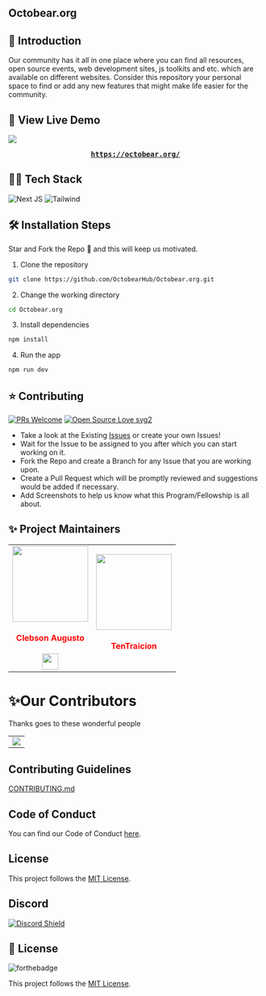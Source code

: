 ## Octobear.org

## 📌 Introduction

Our community has it all in one place where you can find all resources, open source events, web development sites, js toolkits and etc. which are available on different websites. Consider this repository your personal space to find or add any new features that might make life easier for the community.

##  🚀 View Live Demo
<img src="https://img.shields.io/badge/website-up-greene" />
<pre><center><a href="https://octobear.org/"><b>https://octobear.org/</b></a></center></pre>

## 👨‍💻 Tech Stack
![Next JS](https://img.shields.io/badge/Next-black?style=for-the-badge&logo=next.js&logoColor=white)
![Tailwind](https://img.shields.io/badge/Tailwind_CSS-38B2AC?style=for-the-badge&logo=tailwind-css&logoColor=white)

## 🛠️ Installation Steps
Star and Fork the Repo 🌟 and this will keep us motivated.

1. Clone the repository

```bash
git clone https://github.com/OctobearHub/Octobear.org.git
```

2. Change the working directory

```bash
cd Octobear.org
```

3. Install dependencies

```bash
npm install
```

4. Run the app

```bash
npm run dev
```

## ⭐ Contributing
[![PRs Welcome](https://img.shields.io/badge/PRs-welcome-brightgreen.svg?style=flat-square)](http://makeapullrequest.com)
[![Open Source Love svg2](https://badges.frapsoft.com/os/v2/open-source.svg?v=103)](https://github.com/ellerbrock/open-source-badges/)

- Take a look at the Existing [Issues](https://github.com/OctobearHub/octobear.org/issues) or create your own Issues!
- Wait for the Issue to be assigned to you after which you can start working on it.
- Fork the Repo and create a Branch for any Issue that you are working upon.
- Create a Pull Request which will be promptly reviewed and suggestions would be added if necessary.
- Add Screenshots to help us know what this Program/Fellowship is all about.


## ✨ Project Maintainers

<table>
<tr>
<td align="center"><a href="https://github.com/clebsonf"><img src="https://avatars.githubusercontent.com/u/43012757?v=4" width=150px height=150px /></a></br> <h4 style="color:red;">Clebson Augusto</h4>
<a href="https://www.linkedin.com/in/fclebson/"><img src="https://img.icons8.com/fluency/50/000000/linkedin.png" width="32px" height="32px"></a>
<td align="center"><a href="https://github.com/TenTraicion"><img src="https://avatars.githubusercontent.com/u/103281314?v=4" width=150px height=150px /></a></br> <h4 style="color:red;">TenTraicion</h4>
</tr>
</tr>

</table>


# ✨Our Contributors

Thanks goes to these wonderful people

<!-- ALL-CONTRIBUTORS-LIST:START - Do not remove or modify this section -->
<table>
	<tr>
		<td>
      <a href="https://github.com/OctobearHub/octobear.org/graphs/contributors">
        <img src="https://contrib.rocks/image?repo=OctobearHub/octobear.org" />
      </a>
		</td>
	</tr>
</table>

## Contributing Guidelines

[CONTRIBUTING.md](/CONTRIBUTING.md)

## Code of Conduct

You can find our Code of Conduct [here](/CODE_OF_CONDUCT.md).

## License

This project follows the [MIT License](/LICENSE).

## Discord

[![Discord Shield](https://discordapp.com/api/guilds/1025017871966941205/widget.png?style=shield)](https://discord.com/invite/6hacRDmfxZ)


## 📃 License

![forthebadge](https://forthebadge.com/images/badges/built-with-love.svg)

This project follows the [MIT License](/LICENSE).
